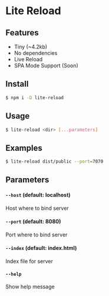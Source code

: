 # Lite Reload

## Features
- Tiny (~4.2kb)
- No dependencies
- Live Reload
- SPA Mode Support (Soon)

## Install
```bash
$ npm i -D lite-reload
```


## Usage

```bash
$ lite-reload <dir> [...parameters] 
```


## Examples
```bash
$ lite-reload dist/public --port=7070
```


## Parameters

#### `--host` (default: localhost)
Host where to bind server

#### `--port` (default: 8080)
Port where to bind server

#### `--index` (default: index.html)
Index file for server

#### `--help`
Show help message
